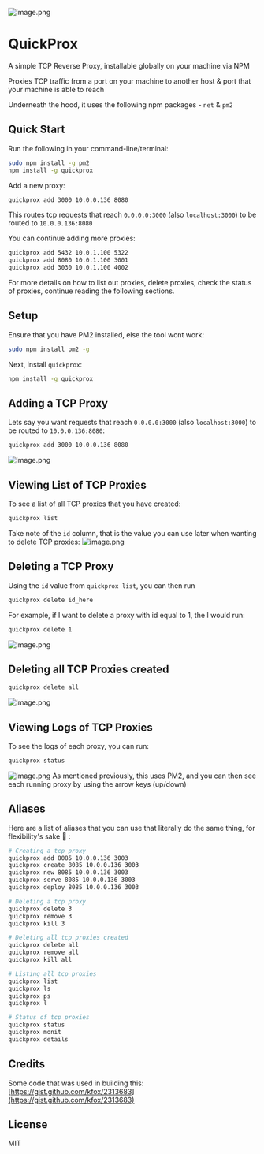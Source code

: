 ![image.png](https://github.com/joshuaquek/tcp-reverse-proxy/blob/master/.media/img_9.png)

# QuickProx

A simple TCP Reverse Proxy, installable globally on your machine via NPM

Proxies TCP traffic from a port on your machine to another host & port that your machine is able to reach

Underneath the hood, it uses the following npm packages - `net` & `pm2`

## Quick Start

Run the following in your command-line/terminal:

``` bash
sudo npm install -g pm2
npm install -g quickprox
```

Add a new proxy:

``` bash
quickprox add 3000 10.0.0.136 8080
```

This routes tcp requests that reach `0.0.0.0:3000` (also `localhost:3000`) to be routed to `10.0.0.136:8080`

You can continue adding more proxies:

``` bash
quickprox add 5432 10.0.1.100 5322
quickprox add 8080 10.0.1.100 3001
quickprox add 3030 10.0.1.100 4002
```

For more details on how to list out proxies, delete proxies, check the status of proxies, continue reading the following sections.

## Setup

Ensure that you have PM2 installed, else the tool wont work:

``` bash
sudo npm install pm2 -g
```

Next, install `quickprox`:

``` bash
npm install -g quickprox
```

## Adding a TCP Proxy

Lets say you want requests that reach `0.0.0.0:3000` (also `localhost:3000`) to be routed to `10.0.0.136:8080`:

``` bash
quickprox add 3000 10.0.0.136 8080
```

![image.png](https://github.com/joshuaquek/tcp-reverse-proxy/blob/master/.media/img_4.png)

## Viewing List of TCP Proxies

To see a list of all TCP proxies that you have created:

``` bash
quickprox list
```

Take note of the `id` column, that is the value you can use later when wanting to delete TCP proxies:
![image.png](https://github.com/joshuaquek/tcp-reverse-proxy/blob/master/.media/img_5.png)

## Deleting a TCP Proxy

Using the `id` value from `quickprox list`, you can then run

``` bash
quickprox delete id_here
```

For example, if I want to delete a proxy with id equal to 1, the I would run:

``` bash
quickprox delete 1
```

![image.png](https://github.com/joshuaquek/tcp-reverse-proxy/blob/master/.media/img_6.png)

## Deleting all TCP Proxies created

``` bash
quickprox delete all
```

![image.png](https://github.com/joshuaquek/tcp-reverse-proxy/blob/master/.media/img_8.png)

## Viewing Logs of TCP Proxies

To see the logs of each proxy, you can run:

``` bash
quickprox status
```

![image.png](https://github.com/joshuaquek/tcp-reverse-proxy/blob/master/.media/img_7.png)
As mentioned previously, this uses PM2, and you can then see each running proxy by using the arrow keys (up/down)

## Aliases

Here are a list of aliases that you can use that literally do the same thing, for flexibility's sake 🤝 :
```bash
# Creating a tcp proxy
quickprox add 8085 10.0.0.136 3003
quickprox create 8085 10.0.0.136 3003
quickprox new 8085 10.0.0.136 3003
quickprox serve 8085 10.0.0.136 3003
quickprox deploy 8085 10.0.0.136 3003

# Deleting a tcp proxy
quickprox delete 3
quickprox remove 3
quickprox kill 3

# Deleting all tcp proxies created
quickprox delete all
quickprox remove all
quickprox kill all

# Listing all tcp proxies
quickprox list
quickprox ls
quickprox ps
quickprox l

# Status of tcp proxies
quickprox status
quickprox monit
quickprox details

```

## Credits

Some code that was used in building this:
[https://gist.github.com/kfox/2313683](https://gist.github.com/kfox/2313683)

## License

MIT